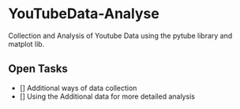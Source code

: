 # YouTubeData-Analyse

Collection and Analysis of Youtube Data using the pytube library and matplot lib.

## Open Tasks

- [] Additional ways of data collection
- [] Using the Additional data for more detailed analysis


